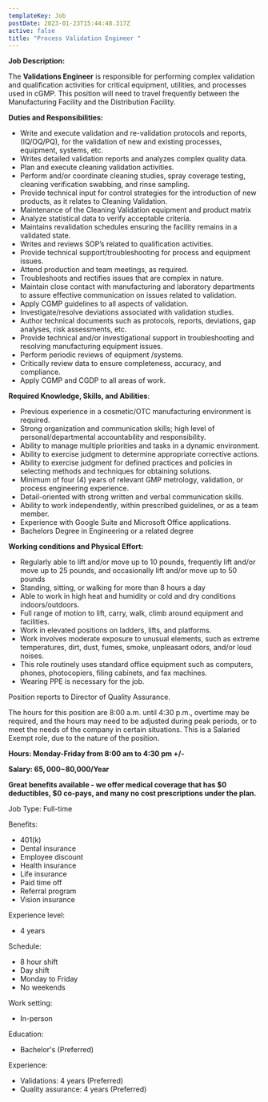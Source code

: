 ```yaml
---
templateKey: Job
postDate: 2023-01-23T15:44:48.317Z
active: false
title: "Process Validation Engineer "
---
```

<!--StartFragment-->

**Job Description:**

The **Validations Engineer** is responsible for performing complex validation and qualification activities for critical equipment, utilities, and processes used in cGMP. This position will need to travel frequently between the Manufacturing Facility and the Distribution Facility.

**Duties and Responsibilities:**

* Write and execute validation and re-validation protocols and reports, (IQ/OQ/PQ), for the validation of new and existing processes, equipment, systems, etc.
* Writes detailed validation reports and analyzes complex quality data.
* Plan and execute cleaning validation activities.
* Perform and/or coordinate cleaning studies, spray coverage testing, cleaning verification swabbing, and rinse sampling.
* Provide technical input for control strategies for the introduction of new products, as it relates to Cleaning Validation.
* Maintenance of the Cleaning Validation equipment and product matrix
* Analyze statistical data to verify acceptable criteria.
* Maintains revalidation schedules ensuring the facility remains in a validated state.
* Writes and reviews SOP’s related to qualification activities.
* Provide technical support/troubleshooting for process and equipment issues.
* Attend production and team meetings, as required.
* Troubleshoots and rectifies issues that are complex in nature.
* Maintain close contact with manufacturing and laboratory departments to assure effective communication on issues related to validation.
* Apply CGMP guidelines to all aspects of validation.
* Investigate/resolve deviations associated with validation studies.
* Author technical documents such as protocols, reports, deviations, gap analyses, risk assessments, etc.
* Provide technical and/or investigational support in troubleshooting and resolving manufacturing equipment issues.
* Perform periodic reviews of equipment /systems.
* Critically review data to ensure completeness, accuracy, and compliance.
* Apply CGMP and CGDP to all areas of work.

**Required Knowledge, Skills, and Abilities**:

* Previous experience in a cosmetic/OTC manufacturing environment is required.
* Strong organization and communication skills; high level of personal/departmental accountability and responsibility.
* Ability to manage multiple priorities and tasks in a dynamic environment.
* Ability to exercise judgment to determine appropriate corrective actions.
* Ability to exercise judgment for defined practices and policies in selecting methods and techniques for obtaining solutions.
* Minimum of four (4) years of relevant GMP metrology, validation, or process engineering experience.
* Detail-oriented with strong written and verbal communication skills.
* Ability to work independently, within prescribed guidelines, or as a team member.
* Experience with Google Suite and Microsoft Office applications.
* Bachelors Degree in Engineering or a related degree

**Working conditions and Physical Effort:**

* Regularly able to lift and/or move up to 10 pounds, frequently lift and/or move up to 25 pounds, and occasionally lift and/or move up to 50 pounds
* Standing, sitting, or walking for more than 8 hours a day
* Able to work in high heat and humidity or cold and dry conditions indoors/outdoors.
* Full range of motion to lift, carry, walk, climb around equipment and facilities.
* Work in elevated positions on ladders, lifts, and platforms.
* Work involves moderate exposure to unusual elements, such as extreme temperatures, dirt, dust, fumes, smoke, unpleasant odors, and/or loud noises.
* This role routinely uses standard office equipment such as computers, phones, photocopiers, filing cabinets, and fax machines.
* Wearing PPE is necessary for the job.

Position reports to Director of Quality Assurance.

The hours for this position are 8:00 a.m. until 4:30 p.m., overtime may be required, and the hours may need to be adjusted during peak periods, or to meet the needs of the company in certain situations. This is a Salaried Exempt role, due to the nature of the position.

**Hours: Monday-Friday from 8:00 am to 4:30 pm +/-**

**Salary: $65,000-$80,000/Year**

**Great benefits available - we offer medical coverage that has $0 deductibles, $0 co-pays, and many no cost prescriptions under the plan.**

Job Type: Full-time

Benefits:

* 401(k)
* Dental insurance
* Employee discount
* Health insurance
* Life insurance
* Paid time off
* Referral program
* Vision insurance

Experience level:

* 4 years

Schedule:

* 8 hour shift
* Day shift
* Monday to Friday
* No weekends

Work setting:

* In-person

Education:

* Bachelor's (Preferred)

Experience:

* Validations: 4 years (Preferred)
* Quality assurance: 4 years (Preferred)

<!--EndFragment-->